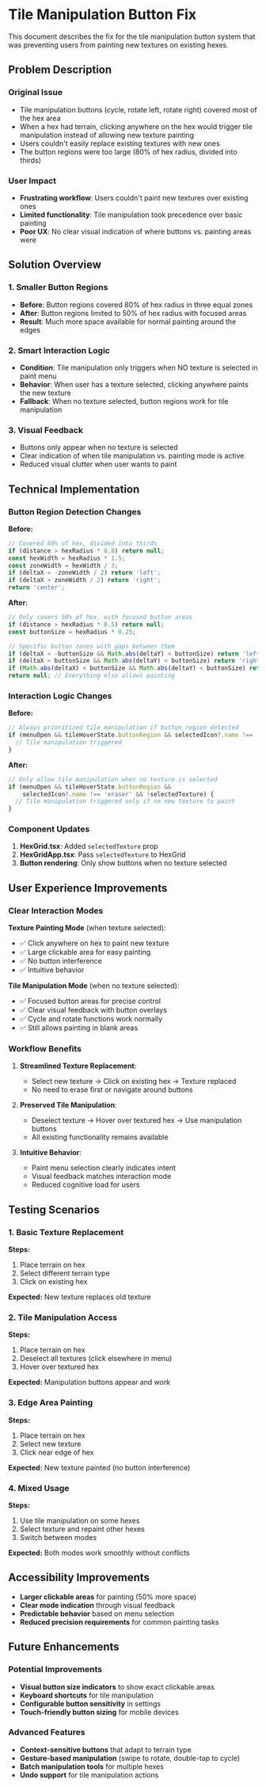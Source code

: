 # Tile Manipulation Button Fix

This document describes the fix for the tile manipulation button system that was preventing users from painting new textures on existing hexes.

## Problem Description

### Original Issue
- Tile manipulation buttons (cycle, rotate left, rotate right) covered most of the hex area
- When a hex had terrain, clicking anywhere on the hex would trigger tile manipulation instead of allowing new texture painting
- Users couldn't easily replace existing textures with new ones
- The button regions were too large (80% of hex radius, divided into thirds)

### User Impact
- **Frustrating workflow**: Users couldn't paint new textures over existing ones
- **Limited functionality**: Tile manipulation took precedence over basic painting
- **Poor UX**: No clear visual indication of where buttons vs. painting areas were

## Solution Overview

### 1. **Smaller Button Regions**
- **Before**: Button regions covered 80% of hex radius in three equal zones
- **After**: Button regions limited to 50% of hex radius with focused areas
- **Result**: Much more space available for normal painting around the edges

### 2. **Smart Interaction Logic**
- **Condition**: Tile manipulation only triggers when NO texture is selected in paint menu
- **Behavior**: When user has a texture selected, clicking anywhere paints the new texture
- **Fallback**: When no texture selected, button regions work for tile manipulation

### 3. **Visual Feedback**
- Buttons only appear when no texture is selected
- Clear indication of when tile manipulation vs. painting mode is active
- Reduced visual clutter when user wants to paint

## Technical Implementation

### Button Region Detection Changes

**Before:**
```typescript
// Covered 80% of hex, divided into thirds
if (distance > hexRadius * 0.8) return null;
const hexWidth = hexRadius * 1.5;
const zoneWidth = hexWidth / 3;
if (deltaX < -zoneWidth / 2) return 'left';
if (deltaX > zoneWidth / 2) return 'right';
return 'center';
```

**After:**
```typescript
// Only covers 50% of hex, with focused button areas
if (distance > hexRadius * 0.5) return null;
const buttonSize = hexRadius * 0.25;

// Specific button zones with gaps between them
if (deltaX < -buttonSize && Math.abs(deltaY) < buttonSize) return 'left';
if (deltaX > buttonSize && Math.abs(deltaY) < buttonSize) return 'right';
if (Math.abs(deltaX) < buttonSize && Math.abs(deltaY) < buttonSize) return 'center';
return null; // Everything else allows painting
```

### Interaction Logic Changes

**Before:**
```typescript
// Always prioritized tile manipulation if button region detected
if (menuOpen && tileHoverState.buttonRegion && selectedIcon?.name !== 'eraser') {
  // Tile manipulation triggered
}
```

**After:**
```typescript
// Only allow tile manipulation when no texture is selected
if (menuOpen && tileHoverState.buttonRegion && 
    selectedIcon?.name !== 'eraser' && !selectedTexture) {
  // Tile manipulation triggered only if no new texture to paint
}
```

### Component Updates

1. **HexGrid.tsx**: Added `selectedTexture` prop
2. **HexGridApp.tsx**: Pass `selectedTexture` to HexGrid
3. **Button rendering**: Only show buttons when no texture selected

## User Experience Improvements

### Clear Interaction Modes

**Texture Painting Mode** (when texture selected):
- ✅ Click anywhere on hex to paint new texture
- ✅ Large clickable area for easy painting
- ✅ No button interference
- ✅ Intuitive behavior

**Tile Manipulation Mode** (when no texture selected):
- ✅ Focused button areas for precise control
- ✅ Clear visual feedback with button overlays
- ✅ Cycle and rotate functions work normally
- ✅ Still allows painting in blank areas

### Workflow Benefits

1. **Streamlined Texture Replacement**:
   - Select new texture → Click on existing hex → Texture replaced
   - No need to erase first or navigate around buttons

2. **Preserved Tile Manipulation**:
   - Deselect texture → Hover over textured hex → Use manipulation buttons
   - All existing functionality remains available

3. **Intuitive Behavior**:
   - Paint menu selection clearly indicates intent
   - Visual feedback matches interaction mode
   - Reduced cognitive load for users

## Testing Scenarios

### 1. **Basic Texture Replacement**
**Steps:**
1. Place terrain on hex
2. Select different terrain type
3. Click on existing hex

**Expected:** New texture replaces old texture

### 2. **Tile Manipulation Access**
**Steps:**
1. Place terrain on hex
2. Deselect all textures (click elsewhere in menu)
3. Hover over textured hex

**Expected:** Manipulation buttons appear and work

### 3. **Edge Area Painting**
**Steps:**
1. Place terrain on hex
2. Select new texture
3. Click near edge of hex

**Expected:** New texture painted (no button interference)

### 4. **Mixed Usage**
**Steps:**
1. Use tile manipulation on some hexes
2. Select texture and repaint other hexes
3. Switch between modes

**Expected:** Both modes work smoothly without conflicts

## Accessibility Improvements

- **Larger clickable areas** for painting (50% more space)
- **Clear mode indication** through visual feedback
- **Predictable behavior** based on menu selection
- **Reduced precision requirements** for common painting tasks

## Future Enhancements

### Potential Improvements
- **Visual button size indicators** to show exact clickable areas
- **Keyboard shortcuts** for tile manipulation
- **Configurable button sensitivity** in settings
- **Touch-friendly button sizing** for mobile devices

### Advanced Features
- **Context-sensitive buttons** that adapt to terrain type
- **Gesture-based manipulation** (swipe to rotate, double-tap to cycle)
- **Batch manipulation tools** for multiple hexes
- **Undo support** for tile manipulation actions
